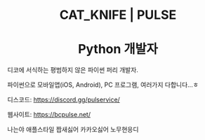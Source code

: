 <h1 align="center">CAT_KNIFE | PULSE</h1>

<h1 align="center">Python 개발자</h1>

디코에 서식하는 평범하지 않은 파이썬 퍼리 개발자.

파이썬으로 모바일앱(iOS, Android), PC 프로그램, 여러가지 다합니다...ㅎ

디스코드: https://discord.gg/pulservice/

웹사이트: https://bcpulse.net/

나는야 애플스타일 짭새싫어 카카오싫어 노무현응디
